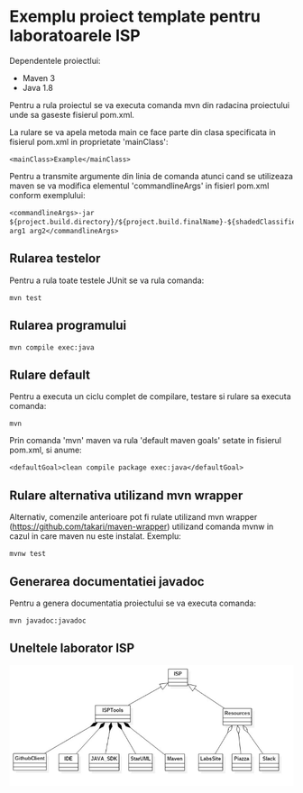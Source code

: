 # Exemplu proiect template pentru laboratoarele ISP

Dependentele proiectlui:
- Maven 3 
- Java 1.8 

Pentru a rula proiectul se va executa comanda mvn din radacina proiectului unde sa gaseste fisierul pom.xml.

La rulare se va apela metoda main ce face parte din clasa specificata in fisierul pom.xml in proprietate 'mainClass':

    <mainClass>Example</mainClass>

Pentru a transmite argumente din linia de comanda atunci cand se utilizeaza maven se va modifica elementul 'commandlineArgs' in fisierl pom.xml conform exemplului:

    <commandlineArgs>-jar ${project.build.directory}/${project.build.finalName}-${shadedClassifierName}.jar arg1 arg2</commandlineArgs>

## Rularea testelor

Pentru a rula toate testele JUnit se va rula comanda:

    mvn test

## Rularea programului 

    mvn compile exec:java 

## Rulare default

Pentru a executa un ciclu complet de compilare, testare si rulare sa executa comanda:

    mvn

Prin comanda 'mvn' maven va rula 'default maven goals' setate in fisierul pom.xml, si anume:

    <defaultGoal>clean compile package exec:java</defaultGoal> 

## Rulare alternativa utilizand mvn wrapper 

Alternativ, comenzile anterioare pot fi rulate utilizand mvn wrapper (https://github.com/takari/maven-wrapper) utilizand comanda mvnw in cazul in care maven nu este instalat. Exemplu:

    mvnw test 
    
## Generarea documentatiei javadoc

Pentru a genera documentatia proiectului se va executa comanda:

    mvn javadoc:javadoc
   
## Uneltele laborator ISP

![GitHub Logo](docs/ClassDiagram1.jpg)
     



